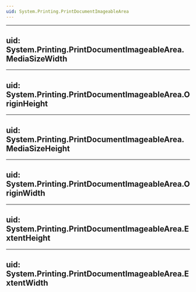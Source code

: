```yaml
---
uid: System.Printing.PrintDocumentImageableArea
---
```


---
uid: System.Printing.PrintDocumentImageableArea.MediaSizeWidth
---

---
uid: System.Printing.PrintDocumentImageableArea.OriginHeight
---

---
uid: System.Printing.PrintDocumentImageableArea.MediaSizeHeight
---

---
uid: System.Printing.PrintDocumentImageableArea.OriginWidth
---

---
uid: System.Printing.PrintDocumentImageableArea.ExtentHeight
---

---
uid: System.Printing.PrintDocumentImageableArea.ExtentWidth
---
